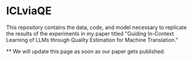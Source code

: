 # ICLviaQE
This repository contains the data, code, and model necessary to replicate the results of the experiments in my paper titled "Guiding In-Context Learning of LLMs through Quality Estimation for Machine Translation."

** We will update this page as soon as our paper gets published.

